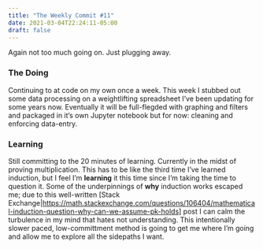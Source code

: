 ```yaml
---
title: "The Weekly Commit #11"
date: 2021-03-04T22:24:11-05:00
draft: false
---  
```

Again not too much going on. Just plugging away.
### The Doing
Continuing to at code on my own once a week. This week I stubbed out some data processing on a weightlifting spreadsheet I’ve been updating for some years now. Eventually it will be full-flegded with graphing and filters and packaged in it’s own Jupyter notebook but for now: cleaning and enforcing data-entry.
### Learning
Still committing to the 20 minutes of learning. Currently in the midst of proving multiplication. This has to be like the third time I’ve learned induction, but I feel I’m __learning__ it this time since I’m taking the time to question it. Some of the underpinnings of __why__ induction works escaped me; due to this well-written [Stack Exchange|https://math.stackexchange.com/questions/106404/mathematical-induction-question-why-can-we-assume-pk-holds] post I can calm the turbulence in my mind that hates not understanding. This intentionally slower paced, low-committment method is going to get me where I’m going and allow me to explore all the sidepaths I want.
